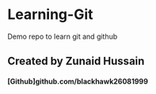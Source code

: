 # Learning-Git
Demo repo to learn git and github





## Created by Zunaid Hussain
#### [Github]github.com/blackhawk26081999
